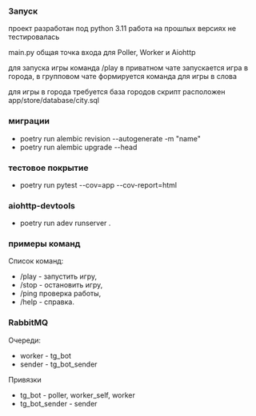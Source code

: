 ### Запуск

проект разработан под python 3.11 работа на прошлых версиях не тестировалась

main.py общая точка входа для Poller, Worker и Aiohttp

для запуска игры команда /play в приватном чате запускается игра в города, в групповом чате формируется команда для игры в слова

для игры в города требуется база городов скрипт расположен app/store/database/city.sql

### миграции

+ poetry run alembic revision --autogenerate -m "name"
+ poetry run alembic upgrade --head

### тестовое покрытие

+ poetry run pytest --cov=app --cov-report=html

### aiohttp-devtools

+ poetry run adev runserver .

### примеры команд

Список команд:
+ /play - запустить игру,
+ /stop - остановить игру,
+ /ping проверка работы,
+ /help - справка.


### RabbitMQ

Очереди:

+ worker - tg_bot
+ sender - tg_bot_sender

Привязки

+ tg_bot - poller, worker_self, worker
+ tg_bot_sender - sender
